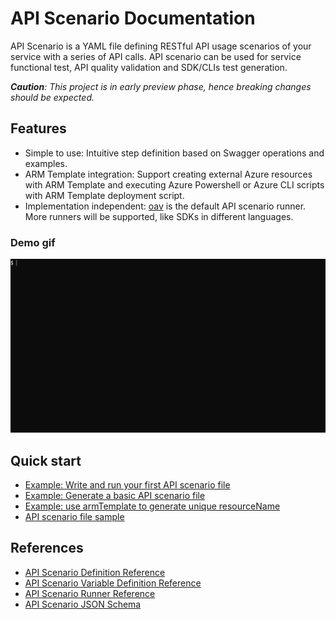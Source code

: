 # API Scenario Documentation

API Scenario is a YAML file defining RESTful API usage scenarios of your service with a series of API calls. API scenario can be used for service functional test, API quality validation and SDK/CLIs test generation.

_**Caution**: This project is in early preview phase, hence breaking changes should be expected._

## Features

- Simple to use: Intuitive step definition based on Swagger operations and examples.
- ARM Template integration: Support creating external Azure resources with ARM Template and executing Azure Powershell or Azure CLI scripts with ARM Template deployment script.
- Implementation independent: [oav](https://github.com/Azure/oav) is the default API scenario runner. More runners will be supported, like SDKs in different languages.

### Demo gif

![demo](./how-to/runApiTest.gif)

## Quick start

- [Example: Write and run your first API scenario file](./how-to/QuickStart.md)
- [Example: Generate a basic API scenario file](./how-to/generateABasicApiScenario.md)
- [Example: use armTemplate to generate unique resourceName](./how-to/apiScenarioWithARMTemplate.md)
- [API scenario file sample](../samplefiles/Microsoft.YourServiceName/stable/YYYY-MM-DD/scenarios/quickStart.yaml)

## References

- [API Scenario Definition Reference](./references/ApiScenarioDefinition.md)
- [API Scenario Variable Definition Reference](./references/Variables.md)
- [API Scenario Runner Reference](./references/Runner.md)
- [API Scenario JSON Schema](./references/v1.1/schema.json)
